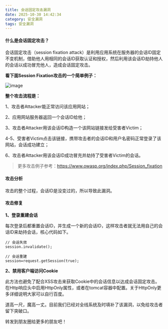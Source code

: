 ```yaml
---
title: 会话固定攻击漏洞
date: 2025-10-30 14:42:34
category: 安全漏洞
tags: 安全漏洞
---
```


#### 什么是会话固定攻击？

会话固定攻击（session fixation attack）是利用应用系统在服务器的会话ID固定不变机制，借助他人用相同的会话ID获取认证和授权，然后利用该会话ID劫持他人的会话以成功冒充他人，造成会话固定攻击。

**看下面Session Fixation攻击的一个简单例子：**

![image](http://img.javastack.cn/18-1-27/44844045.jpg)

**整个攻击流程是：**

1、攻击者Attacker能正常访问该应用网站；

2、应用网站服务器返回一个会话ID给他；

3、攻击者Attacker用该会话ID构造一个该网站链接发给受害者Victim；

4-5、受害者Victim点击该链接，携带攻击者的会话ID和用户名密码正常登录了该网站，会话成功建立；

6、攻击者Attacker用该会话ID成功冒充并劫持了受害者Victim的会话。

> 更多攻击例子参考：https://www.owasp.org/index.php/Session_fixation

#### 攻击分析

攻击的整个过程，会话ID是没变过的，所以导致此漏洞。

#### 攻击修复

**1、登录重建会话**

每次登录后都重置会话ID，并生成一个新的会话ID，这样攻击者就无法用自己的会话ID来劫持会话，核心代码如下。

```
// 会话失效
session.invalidate();

// 会话重建
session=request.getSession(true);
```

**2、禁用客户端访问Cookie**

此方法也避免了配合XSS攻击来获取Cookie中的会话信息以达成会话固定攻击。在Http响应头中启用HttpOnly属性，或者在tomcat容器中配置。关于HttpOnly更多详细说明大家可以自行百度。

道高一尺，魔高一丈。目前我们已经对全线系统及时填补了该漏洞，以免给攻击者留下突破口。

转发到朋友圈给更多的朋友吧！
